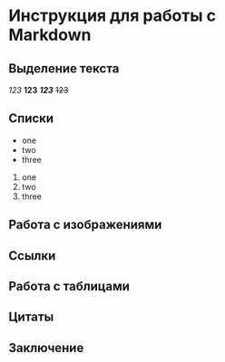 # Инструкция для работы с Markdown
## Выделение текста
*123*
**123**
***123***
~~123~~
## Списки
* one
* two
* three
1. one
1. two
1. three
## Работа с изображениями
## Ссылки
## Работа с таблицами
## Цитаты
## Заключение
